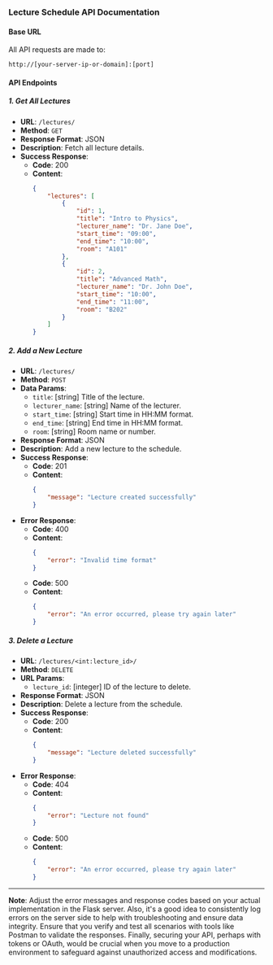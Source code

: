 ### **Lecture Schedule API Documentation**

#### **Base URL**
All API requests are made to:
```
http://[your-server-ip-or-domain]:[port]
```

#### **API Endpoints**

##### **1. Get All Lectures**
- **URL**: `/lectures/`
- **Method**: `GET`
- **Response Format**: JSON
- **Description**: Fetch all lecture details.
- **Success Response**:
  - **Code**: 200
  - **Content**:
    ```json
    {
        "lectures": [
            {
                "id": 1,
                "title": "Intro to Physics",
                "lecturer_name": "Dr. Jane Doe",
                "start_time": "09:00",
                "end_time": "10:00",
                "room": "A101"
            },
            {
                "id": 2,
                "title": "Advanced Math",
                "lecturer_name": "Dr. John Doe",
                "start_time": "10:00",
                "end_time": "11:00",
                "room": "B202"
            }
        ]
    }
    ```
  
##### **2. Add a New Lecture**
- **URL**: `/lectures/`
- **Method**: `POST`
- **Data Params**: 
  - `title`: [string] Title of the lecture.
  - `lecturer_name`: [string] Name of the lecturer.
  - `start_time`: [string] Start time in HH:MM format.
  - `end_time`: [string] End time in HH:MM format.
  - `room`: [string] Room name or number.
- **Response Format**: JSON
- **Description**: Add a new lecture to the schedule.
- **Success Response**:
  - **Code**: 201
  - **Content**:
    ```json
    {
        "message": "Lecture created successfully"
    }
    ```
- **Error Response**:
  - **Code**: 400
  - **Content**:
    ```json
    {
        "error": "Invalid time format"
    }
    ```
  - **Code**: 500
  - **Content**:
    ```json
    {
        "error": "An error occurred, please try again later"
    }
    ```
  
##### **3. Delete a Lecture**
- **URL**: `/lectures/<int:lecture_id>/`
- **Method**: `DELETE`
- **URL Params**: 
  - `lecture_id`: [integer] ID of the lecture to delete.
- **Response Format**: JSON
- **Description**: Delete a lecture from the schedule.
- **Success Response**:
  - **Code**: 200
  - **Content**:
    ```json
    {
        "message": "Lecture deleted successfully"
    }
    ```
- **Error Response**:
  - **Code**: 404
  - **Content**:
    ```json
    {
        "error": "Lecture not found"
    }
    ```
  - **Code**: 500
  - **Content**:
    ```json
    {
        "error": "An error occurred, please try again later"
    }
    ```

---

**Note**: Adjust the error messages and response codes based on your actual implementation in the Flask server. Also, it's a good idea to consistently log errors on the server side to help with troubleshooting and ensure data integrity. Ensure that you verify and test all scenarios with tools like Postman to validate the responses. Finally, securing your API, perhaps with tokens or OAuth, would be crucial when you move to a production environment to safeguard against unauthorized access and modifications.
